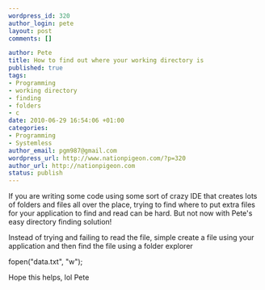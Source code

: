 ```yaml
--- 
wordpress_id: 320
author_login: pete
layout: post
comments: []

author: Pete
title: How to find out where your working directory is
published: true
tags: 
- Programming
- working directory
- finding
- folders
- c
date: 2010-06-29 16:54:06 +01:00
categories: 
- Programming
- Systemless
author_email: pgm987@gmail.com
wordpress_url: http://www.nationpigeon.com/?p=320
author_url: http://nationpigeon.com
status: publish
---
```

If you are writing some code using some sort of crazy IDE that creates lots of folders and files all over the place, trying to find where to put extra files for your application to find and read can be hard.  But not now with Pete's easy directory finding solution!

Instead of trying and failing to read the file, simple create a file using your application and then find the file using a folder explorer 

fopen("data.txt", "w"); 

Hope this helps, lol
Pete
